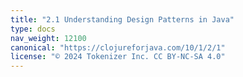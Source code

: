 ```yaml
---
title: "2.1 Understanding Design Patterns in Java"
type: docs
nav_weight: 12100
canonical: "https://clojureforjava.com/10/1/2/1"
license: "© 2024 Tokenizer Inc. CC BY-NC-SA 4.0"
---
```


